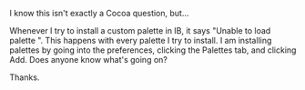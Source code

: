 I know this isn't exactly a Cocoa question, but...

Whenever I try to install a custom palette in IB, it says "Unable to load palette <palette name>". This happens with every palette I try to install. I am installing palettes by going into the preferences, clicking the Palettes tab, and clicking Add.
Does anyone know what's going on? 

Thanks.
